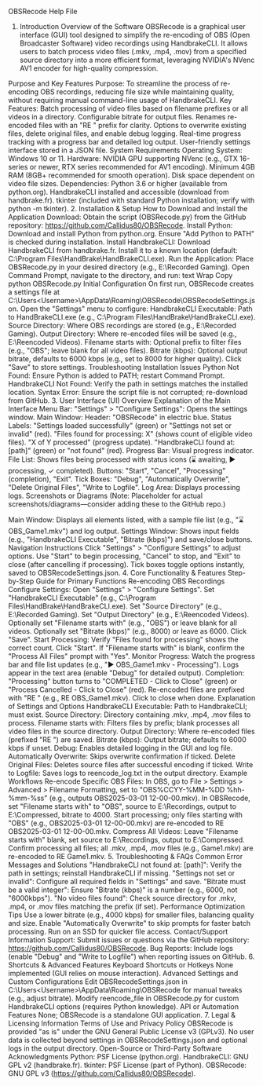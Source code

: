 OBSRecode Help File
1. Introduction
Overview of the Software
OBSRecode is a graphical user interface (GUI) tool designed to simplify the re-encoding of OBS (Open Broadcaster Software) video recordings using HandbrakeCLI. It allows users to batch process video files (.mkv, .mp4, .mov) from a specified source directory into a more efficient format, leveraging NVIDIA's NVenc AV1 encoder for high-quality compression.

Purpose and Key Features
Purpose: To streamline the process of re-encoding OBS recordings, reducing file size while maintaining quality, without requiring manual command-line usage of HandbrakeCLI.
Key Features:
Batch processing of video files based on filename prefixes or all videos in a directory.
Configurable bitrate for output files.
Renames re-encoded files with an "RE " prefix for clarity.
Options to overwrite existing files, delete original files, and enable debug logging.
Real-time progress tracking with a progress bar and detailed log output.
User-friendly settings interface stored in a JSON file.
System Requirements
Operating System: Windows 10 or 11.
Hardware:
NVIDIA GPU supporting NVenc (e.g., GTX 16-series or newer, RTX series recommended for AV1 encoding).
Minimum 4GB RAM (8GB+ recommended for smooth operation).
Disk space dependent on video file sizes.
Dependencies:
Python 3.6 or higher (available from python.org).
HandbrakeCLI installed and accessible (download from handbrake.fr).
tkinter (included with standard Python installation; verify with python -m tkinter).
2. Installation & Setup
How to Download and Install the Application
Download:
Obtain the script (OBSRecode.py) from the GitHub repository: https://github.com/Callidus80/OBSRecode.
Install Python:
Download and install Python from python.org.
Ensure "Add Python to PATH" is checked during installation.
Install HandbrakeCLI:
Download HandbrakeCLI from handbrake.fr.
Install it to a known location (default: C:\Program Files\HandBrake\HandBrakeCLI.exe).
Run the Application:
Place OBSRecode.py in your desired directory (e.g., E:\Recorded Gaming).
Open Command Prompt, navigate to the directory, and run:
text
Wrap
Copy
python OBSRecode.py
Initial Configuration
On first run, OBSRecode creates a settings file at C:\Users\<Username>\AppData\Roaming\OBSRecode\OBSRecodeSettings.json.
Open the "Settings" menu to configure:
HandbrakeCLI Executable: Path to HandBrakeCLI.exe (e.g., C:\Program Files\HandBrake\HandBrakeCLI.exe).
Source Directory: Where OBS recordings are stored (e.g., E:\Recorded Gaming).
Output Directory: Where re-encoded files will be saved (e.g., E:\Reencoded Videos).
Filename starts with: Optional prefix to filter files (e.g., "OBS"; leave blank for all video files).
Bitrate (kbps): Optional output bitrate, defaults to 6000 kbps (e.g., set to 8000 for higher quality).
Click "Save" to store settings.
Troubleshooting Installation Issues
Python Not Found: Ensure Python is added to PATH; restart Command Prompt.
HandbrakeCLI Not Found: Verify the path in settings matches the installed location.
Syntax Error: Ensure the script file is not corrupted; re-download from GitHub.
3. User Interface (UI) Overview
Explanation of the Main Interface
Menu Bar:
"Settings" > "Configure Settings": Opens the settings window.
Main Window:
Header: "OBSRecode" in electric blue.
Status Labels:
"Settings loaded successfully" (green) or "Settings not set or invalid" (red).
"Files found for processing: X" (shows count of eligible video files).
"X of Y processed" (progress update).
"HandbrakeCLI found at: [path]" (green) or "not found" (red).
Progress Bar: Visual progress indicator.
File List: Shows files being processed with status icons (⌛ awaiting, ▶ processing, ✓ completed).
Buttons: "Start", "Cancel", "Processing" (completion), "Exit".
Tick Boxes: "Debug", "Automatically Overwrite", "Delete Original Files", "Write to Logfile".
Log Area: Displays processing logs.
Screenshots or Diagrams
(Note: Placeholder for actual screenshots/diagrams—consider adding these to the GitHub repo.)

Main Window: Displays all elements listed, with a sample file list (e.g., "⌛ OBS_Game1.mkv") and log output.
Settings Window: Shows input fields (e.g., "HandbrakeCLI Executable", "Bitrate (kbps)") and save/close buttons.
Navigation Instructions
Click "Settings" > "Configure Settings" to adjust options.
Use "Start" to begin processing, "Cancel" to stop, and "Exit" to close (after cancelling if processing).
Tick boxes toggle options instantly, saved to OBSRecodeSettings.json.
4. Core Functionality & Features
Step-by-Step Guide for Primary Functions
Re-encoding OBS Recordings
Configure Settings:
Open "Settings" > "Configure Settings".
Set "HandbrakeCLI Executable" (e.g., C:\Program Files\HandBrake\HandBrakeCLI.exe).
Set "Source Directory" (e.g., E:\Recorded Gaming).
Set "Output Directory" (e.g., E:\Reencoded Videos).
Optionally set "Filename starts with" (e.g., "OBS") or leave blank for all videos.
Optionally set "Bitrate (kbps)" (e.g., 8000) or leave as 6000.
Click "Save".
Start Processing:
Verify "Files found for processing" shows the correct count.
Click "Start".
If "Filename starts with" is blank, confirm the "Process All Files" prompt with "Yes".
Monitor Progress:
Watch the progress bar and file list updates (e.g., "▶ OBS_Game1.mkv - Processing").
Logs appear in the text area (enable "Debug" for detailed output).
Completion:
"Processing" button turns to "COMPLETED - Click to Close" (green) or "Process Cancelled - Click to Close" (red).
Re-encoded files are prefixed with "RE " (e.g., RE OBS_Game1.mkv).
Click to close when done.
Explanation of Settings and Options
HandbrakeCLI Executable: Path to HandbrakeCLI; must exist.
Source Directory: Directory containing .mkv, .mp4, .mov files to process.
Filename starts with: Filters files by prefix; blank processes all video files in the source directory.
Output Directory: Where re-encoded files (prefixed "RE ") are saved.
Bitrate (kbps): Output bitrate; defaults to 6000 kbps if unset.
Debug: Enables detailed logging in the GUI and log file.
Automatically Overwrite: Skips overwrite confirmation if ticked.
Delete Original Files: Deletes source files after successful encoding if ticked.
Write to Logfile: Saves logs to reencode_log.txt in the output directory.
Example Workflows
Re-encode Specific OBS Files:
In OBS, go to File > Settings > Advanced > Filename Formatting, set to "OBS%CCYY-%MM-%DD %hh-%mm-%ss" (e.g., outputs OBS2025-03-01 12-00-00.mkv).
In OBSRecode, set "Filename starts with" to "OBS", source to E:\Recordings, output to E:\Compressed, bitrate to 4000.
Start processing; only files starting with "OBS" (e.g., OBS2025-03-01 12-00-00.mkv) are re-encoded to RE OBS2025-03-01 12-00-00.mkv.
Compress All Videos:
Leave "Filename starts with" blank, set source to E:\Recordings, output to E:\Compressed.
Confirm processing all files; all .mkv, .mp4, .mov files (e.g., Game1.mkv) are re-encoded to RE Game1.mkv.
5. Troubleshooting & FAQs
Common Error Messages and Solutions
"HandbrakeCLI not found at: [path]": Verify the path in settings; reinstall HandbrakeCLI if missing.
"Settings not set or invalid": Configure all required fields in "Settings" and save.
"Bitrate must be a valid integer": Ensure "Bitrate (kbps)" is a number (e.g., 6000, not "6000kbps").
"No video files found": Check source directory for .mkv, .mp4, or .mov files matching the prefix (if set).
Performance Optimization Tips
Use a lower bitrate (e.g., 4000 kbps) for smaller files, balancing quality and size.
Enable "Automatically Overwrite" to skip prompts for faster batch processing.
Run on an SSD for quicker file access.
Contact/Support Information
Support: Submit issues or questions via the GitHub repository: https://github.com/Callidus80/OBSRecode.
Bug Reports: Include logs (enable "Debug" and "Write to Logfile") when reporting issues on GitHub.
6. Shortcuts & Advanced Features
Keyboard Shortcuts or Hotkeys
None implemented (GUI relies on mouse interaction).
Advanced Settings and Custom Configurations
Edit OBSRecodeSettings.json in C:\Users\<Username>\AppData\Roaming\OBSRecode for manual tweaks (e.g., adjust bitrate).
Modify reencode_file in OBSRecode.py for custom HandbrakeCLI options (requires Python knowledge).
API or Automation Features
None; OBSRecode is a standalone GUI application.
7. Legal & Licensing Information
Terms of Use and Privacy Policy
OBSRecode is provided "as is" under the GNU General Public License v3 (GPLv3).
No user data is collected beyond settings in OBSRecodeSettings.json and optional logs in the output directory.
Open-Source or Third-Party Software Acknowledgments
Python: PSF License (python.org).
HandbrakeCLI: GNU GPL v2 (handbrake.fr).
tkinter: PSF License (part of Python).
OBSRecode: GNU GPL v3 (https://github.com/Callidus80/OBSRecode).
